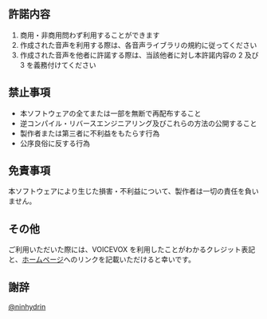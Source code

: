 ## 許諾内容

1. 商用・非商用問わず利用することができます
2. 作成された音声を利用する際は、各音声ライブラリの規約に従ってください
3. 作成された音声を他者に許諾する際は、当該他者に対し本許諾内容の 2 及び 3 を義務付けてください

## 禁止事項

- 本ソフトウェアの全てまたは一部を無断で再配布すること
- 逆コンパイル・リバースエンジニアリング及びこれらの方法の公開すること
- 製作者または第三者に不利益をもたらす行為
- 公序良俗に反する行為

## 免責事項

本ソフトウェアにより生じた損害・不利益について、製作者は一切の責任を負いません。

## その他

ご利用いただいた際には、VOICEVOX を利用したことがわかるクレジット表記と、[ホームページ](https://voicevox.hiroshiba.jp/)へのリンクを記載いただけると幸いです。

## 謝辞

[@ninhydrin](https://twitter.com/ninhydrin_)
